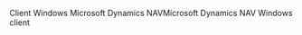 <span data-ttu-id="d6782-101">Client Windows Microsoft Dynamics NAV</span><span class="sxs-lookup"><span data-stu-id="d6782-101">Microsoft Dynamics NAV Windows client</span></span>